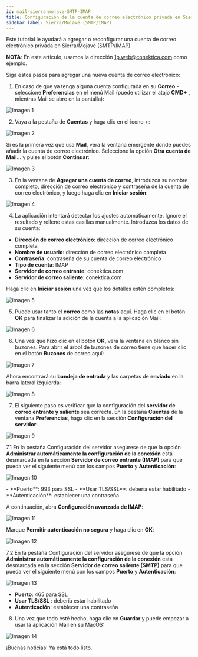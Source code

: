 ```yaml
---
id: mail-sierra-mojave-SMTP-IMAP
title: Configuración de la cuenta de correo electrónico privada en Sierra/Mojave (SMTP/IMAP)
sidebar_label: Sierra/Mojave (SMTP/IMAP)
---
```

Este tutorial le ayudará a agregar o reconfigurar una cuenta de correo electrónico privada en Sierra/Mojave (SMTP/IMAP)

**NOTA**: En este artículo, usamos la dirección 1p.web@conektica.com como ejemplo. 

Siga estos pasos para agregar una nueva cuenta de correo electrónico: 

1. En caso de que ya tenga alguna cuenta configurada en su **Correo** - seleccione **Preferencias** en el menú Mail (puede utilizar el atajo **CMD+** , mientras Mail se abre en la pantalla): 

<div class="w-40">

![Imagen 1](https://raw.githubusercontent.com/adanuriplata/cnk-external-doku/master/static/img/Mojave%20IMAP/F1.png)

</div>

2. Vaya a la pestaña de **Cuentas** y haga clic en el icono **+**: 

<div class="w-80">

![Imagen 2](https://raw.githubusercontent.com/adanuriplata/cnk-external-doku/master/static/img/Mojave%20IMAP/F2.png)

</div>

Si es la primera vez que usa **Mail**, vera la ventana emergente donde puedes añadir la cuenta de correo electrónico. Seleccione la opción **Otra cuenta de Mail**... y pulse el botón **Continuar**:

<div class="w-50">

![Imagen 3](https://raw.githubusercontent.com/adanuriplata/cnk-external-doku/master/static/img/Mojave%20IMAP/F3.png)

</div>

3. En la ventana de **Agregar una cuenta de correo**, introduzca su nombre completo, dirección de correo electrónico y contraseña de la cuenta de correo electrónico, y luego haga clic en **Iniciar sesión**: 

<div class="w-60">

![Imagen 4](https://raw.githubusercontent.com/adanuriplata/cnk-external-doku/master/static/img/Mojave%20IMAP/F4.png)

</div>

4. La aplicación intentará detectar los ajustes automáticamente. Ignore el resultado y rellene estas casillas manualmente. Introduzca los datos de su cuenta: 

- **Dirección de correo electrónico**: dirección de correo electrónico completa
- **Nombre de usuario**: dirección de correo electrónico completa
- **Contraseña**: contraseña de su cuenta de correo electrónico
- **Tipo de cuenta**: IMAP
- **Servidor de correo entrante**: conektica.com
- **Servidor de correo saliente**: conektica.com

Haga clic en **Iniciar sesión** una vez que los detalles estén completos: 

<div class="w-60">

![Imagen 5](https://raw.githubusercontent.com/adanuriplata/cnk-external-doku/master/static/img/Mojave%20IMAP/F5.png)

</div>

5. Puede usar tanto el **correo** como las **notas** aquí. Haga clic en el botón **OK** para finalizar la adición de la cuenta a la aplicación Mail: 

<div class="w-60">

![Imagen 6](https://raw.githubusercontent.com/adanuriplata/cnk-external-doku/master/static/img/Mojave%20IMAP/F6.png)

</div>

6. Una vez que hizo clic en el botón **OK**, verá la ventana en blanco sin buzones. Para abrir el árbol de buzones de correo tiene que hacer clic en el botón **Buzones** de correo aquí: 

<div class="w-60">

![Imagen 7](https://raw.githubusercontent.com/adanuriplata/cnk-external-doku/master/static/img/Mojave%20IMAP/F6.1.png)

</div>

Ahora encontrará su **bandeja de entrada** y las carpetas de **enviado** en la barra lateral izquierda: 

<div class="w-30">

![Imagen 8](https://raw.githubusercontent.com/adanuriplata/cnk-external-doku/master/static/img/Mojave%20IMAP/F7.png)

</div>

7. El siguiente paso es verificar que la configuración del **servidor de correo entrante y saliente** sea correcta. En la pestaña **Cuentas** de la ventana **Preferencias**, haga clic en la sección **Configuración del servidor**: 

<div class="w-70">

![Imagen 9](https://raw.githubusercontent.com/adanuriplata/cnk-external-doku/master/static/img/Mojave%20IMAP/F8.png)

</div>

7.1 En la pestaña Configuración del servidor asegúrese de que la opción **Administrar automáticamente la configuración de la conexión** está desmarcada en la sección **Servidor de correo entrante (IMAP)** para que pueda ver el siguiente menú con los campos **Puerto** y **Autenticación**:

<div class="w-70">

![Imagen 10](https://raw.githubusercontent.com/adanuriplata/cnk-external-doku/master/static/img/Mojave%20IMAP/F9.png)

</div>
- **Puerto**: 993 para SSL
- **Usar TLS/SSL**: debería estar habilitado
- **Autenticación**: establecer una contraseña

A continuación, abra **Configuración avanzada de IMAP**: 

<div class="w-70">

![Imagen 11](https://raw.githubusercontent.com/adanuriplata/cnk-external-doku/master/static/img/Mojave%20IMAP/F9.1.png)

</div>

Marque **Permitir autenticación no segura** y haga clic en **OK**:

<div class="w-70">

![Imagen 12](https://raw.githubusercontent.com/adanuriplata/cnk-external-doku/master/static/img/Mojave%20IMAP/F10.png)

</div>

7.2 En la pestaña Configuración del servidor asegúrese de que la opción **Administrar automáticamente la configuración de la conexión** está desmarcada en la sección **Servidor de correo saliente (SMTP)** para que pueda ver el siguiente menú con los campos **Puerto** y **Autenticación**:

<div class="w-80">

![Imagen 13](https://raw.githubusercontent.com/adanuriplata/cnk-external-doku/master/static/img/Mojave%20IMAP/F11.png)

</div>

- **Puerto**: 465 para SSL 
- **Usar TLS/SSL** : debería estar habilitado
- **Autenticación**: establecer una contraseña

8. Una vez que todo esté hecho, haga clic en **Guardar** y puede empezar a usar la aplicación Mail en su MacOS: 

<div class="w-80">

![Imagen 14](https://raw.githubusercontent.com/adanuriplata/cnk-external-doku/master/static/img/Mojave%20IMAP/F12.png)

</div>

¡Buenas noticias! Ya está todo listo. 






